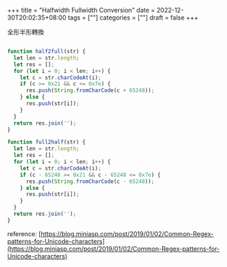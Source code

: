 +++
title = "Halfwidth Fullwidth Conversion"
date = 2022-12-30T20:02:35+08:00
tags = [""]
categories = [""]
draft = false
+++

全形半形轉換

```js

function half2full(str) {
  let len = str.length;
  let res = [];
  for (let i = 0; i < len; i++) {
    let c = str.charCodeAt(i);
    if (c >= 0x21 && c <= 0x7e) {
      res.push(String.fromCharCode(c + 65248));
    } else {
      res.push(str[i]);
    }
  }
  return res.join('');
}

function full2half(str) {
  let len = str.length;
  let res = [];
  for (let i = 0; i < len; i++) {
    let c = str.charCodeAt(i);
    if (c - 65248 >= 0x21 && c - 65248 <= 0x7e) {
      res.push(String.fromCharCode(c - 65248));
    } else {
      res.push(str[i]);
    }
  }
  return res.join('');
}
```

reference: [https://blog.miniasp.com/post/2019/01/02/Common-Regex-patterns-for-Unicode-characters](https://blog.miniasp.com/post/2019/01/02/Common-Regex-patterns-for-Unicode-characters)
